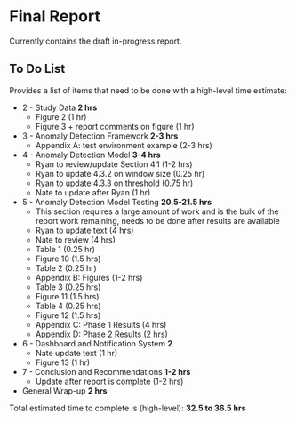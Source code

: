 # Final Report

Currently contains the draft in-progress report.

## To Do List

Provides a list of items that need to be done with a high-level time estimate:

- 2 - Study Data **2 hrs**
    - Figure 2 (1 hr)
    - Figure 3 + report comments on figure (1 hr)
- 3 - Anomaly Detection Framework **2-3 hrs**
    - Appendix A: test environment example (2-3 hrs)
- 4 - Anomaly Detection Model **3-4 hrs**
    - Ryan to review/update Section 4.1 (1-2 hrs)
    - Ryan to update 4.3.2 on window size (0.25 hr)
    - Ryan to update 4.3.3 on threshold (0.75 hr)
    - Nate to update after Ryan (1 hr)
- 5 - Anomaly Detection Model Testing **20.5-21.5 hrs**
    - This section requires a large amount of work and is the bulk of the report work remaining, needs to be done after results are available
    - Ryan to update text (4 hrs)
    - Nate to review (4 hrs)
    - Table 1 (0.25 hr)
    - Figure 10 (1.5 hrs)
    - Table 2 (0.25 hr)
    - Appendix B: Figures (1-2 hrs)
    - Table 3 (0.25 hrs)
    - Figure 11 (1.5 hrs)
    - Table 4 (0.25 hrs)
    - Figure 12 (1.5 hrs)
    - Appendix C: Phase 1 Results (4 hrs)
    - Appendix D: Phase 2 Results (2 hrs)
- 6 - Dashboard and Notification System **2**
    - Nate update text (1 hr)
    - Figure 13 (1 hr)
- 7 - Conclusion and Recommendations **1-2 hrs**
    - Update after report is complete (1-2 hrs)
- General Wrap-up **2 hrs**

Total estimated time to complete is (high-level): **32.5 to 36.5 hrs**
